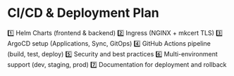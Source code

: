 # CI/CD & Deployment Plan

1️⃣ Helm Charts (frontend & backend)
2️⃣ Ingress (NGINX + mkcert TLS)
3️⃣ ArgoCD setup (Applications, Sync, GitOps)
4️⃣ GitHub Actions pipeline (build, test, deploy)
5️⃣ Security and best practices
6️⃣ Multi-environment support (dev, staging, prod)
7️⃣ Documentation for deployment and rollback